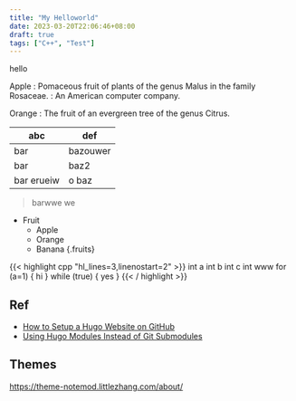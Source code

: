 ```yaml
---
title: "My Helloworld"
date: 2023-03-20T22:06:46+08:00
draft: true
tags: ["C++", "Test"]
---
```


hello 

Apple
:   Pomaceous fruit of plants of the genus Malus in 
    the family Rosaceae.
:   An American computer company.

Orange
:   The fruit of an evergreen tree of the genus Citrus.


| abc | def |
| --- | --- |
| bar | bazouwer  |
| bar | baz2  |
| bar erueiw| o baz |
> barwwe we 

* Fruit
  * Apple
  * Orange
  * Banana
  {.fruits}

{{< highlight cpp "hl_lines=3,linenostart=2" >}}
int a
int b
int c
int www
for (a=1) {
    hi
}
while (true) {
  yes
}
{{< / highlight >}}

## Ref

- [How to Setup a Hugo Website on GitHub](https://letsautomate.it/article/how-to-setup-a-hugo-website-on-github/)
- [Using Hugo Modules Instead of Git Submodules](https://www.adamormsby.com/posts/012-hugo-modules/)


## Themes

https://theme-notemod.littlezhang.com/about/
